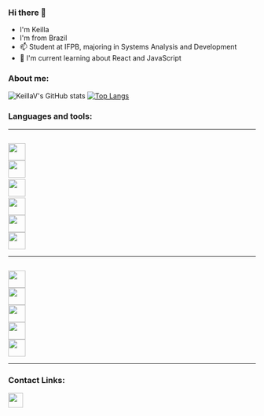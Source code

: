 ### Hi there 👋
- I'm Keilla
- I'm from Brazil 
- 📫 Student at IFPB, majoring in Systems Analysis and Development
- 🌱 I'm current learning about React and JavaScript

### About me:
![KeillaV's GitHub stats](https://github-readme-stats.vercel.app/api?username=KeillaV&show_icons=true&theme=merko)    [![Top Langs](https://github-readme-stats.vercel.app/api/top-langs/?username=KeillaV&layout=compact&theme=merko)](https://github.com/KeillaV/github-readme-stats)

### Languages and tools:
<hr>
<code>
<img height= "35"src= "https://img.shields.io/badge/Java-ED8B00?style=for-the-badge&logo=java&logoColor=white">
<img height= "35"src= "https://img.shields.io/badge/Spring-6DB33F?style=for-the-badge&logo=spring&logoColor=white"> 
<img height= "35"src= "https://img.shields.io/badge/Junit5-25A162?style=for-the-badge&logo=junit5&logoColor=white"> 
<img height= "35"src= "https://img.shields.io/badge/Python-FFD43B?style=for-the-badge&logo=python&logoColor=blue">
<img height= "35"src= "https://img.shields.io/badge/MySQL-005C84?style=for-the-badge&logo=mysql&logoColor=white">
<img height= "35"src= "https://img.shields.io/badge/MongoDB-4EA94B?style=for-the-badge&logo=mongodb&logoColor=white">
</code>
<hr>
<code>
<img height= "35"src= "https://img.shields.io/badge/Eclipse-2C2255?style=for-the-badge&logo=eclipse&logoColor=white">
<img height= "35"src= "https://img.shields.io/badge/IntelliJ_IDEA-000000.svg?style=for-the-badge&logo=intellij-idea&logoColor=white">
<img height= "35"src= "https://img.shields.io/badge/PyCharm-000000.svg?&style=for-the-badge&logo=PyCharm&logoColor=white">
<img height= "35"src= "https://img.shields.io/badge/Git-E34F26?style=for-the-badge&logo=git&logoColor=white">
<img height= "35"src= "https://img.shields.io/badge/Trello-0052CC?style=for-the-badge&logo=trello&logoColor=white">
</code>
<hr>

### Contact Links:

<a href="https://www.linkedin.com/in/keilla-vitória-felipe-bezerra-785437221/" target="_blank" rel="noopener noreferrer">
  <img height= "30"src="https://img.shields.io/badge/LinkedIn-0077B5?style=for-the-badge&logo=linkedin&logoColor=white" /></a>
